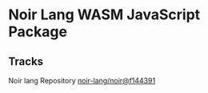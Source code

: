 # Noir Lang WASM JavaScript Package

## Tracks
Noir lang Repository [noir-lang/noir@f144391](https://github.com/noir-lang/noir/tree/f144391b4295b127f3f422e862a087a90dac1dbf)